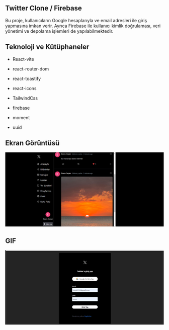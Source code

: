 ##  Twitter Clone / Firebase

Bu proje, kullanıcıların Google hesaplarıyla ve email adresleri ile giriş yapmasına imkan verir.
Ayrıca Firebase ile kullanıcı kimlik doğrulaması, veri yönetimi ve depolama işlemleri de yapılabilmektedir.

##  Teknoloji ve Kütüphaneler

- React-vite

- react-router-dom

- react-toastify

- react-icons

- TailwindCss

- firebase

- moment

- uuid

##  Ekran Görüntüsü

![](/twitter.png)

##  GIF

![](/twitter.gif)

